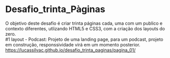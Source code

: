 # Desafio_trinta_Pàginas

O objetivo deste desafio é criar trinta páginas cada, uma com um publico e contexto diferentes, utlizando HTML5 e CSS3, com a criação dos layouts do zero.<br>
#1 layout - Podcast: Projeto de uma landing page, para um podcast, projeto em construção, responssividade virá em um momento posterior. https://lucassilvac.github.io/desafio_trinta_paginas/pagina_01/
